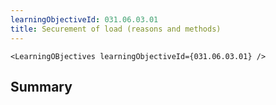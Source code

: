 ```yaml
---
learningObjectiveId: 031.06.03.01
title: Securement of load (reasons and methods)
---
```


```tsx eval
<LearningOBjectives learningObjectiveId={031.06.03.01} />
```

## Summary
